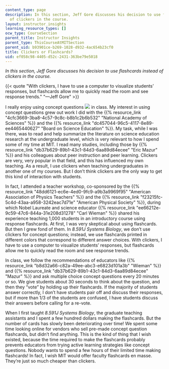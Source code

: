 ```yaml
---
content_type: page
description: In this section, Jeff Gore discusses his decision to use flashcards instead
  of clickers in the course.
layout: instructor_insights
learning_resource_types: []
ocw_type: CourseSection
parent_title: Instructor Insights
parent_type: ThisCourseAtMITSection
parent_uid: b93901ce-b269-1028-d932-4ac654b23cf0
title: Clickers or Flashcards?
uid: ef058c98-4405-d52c-2431-363be79e5018
---
```


_In this section, Jeff Gore discusses his decision to use flashcards instead of clickers in the course._

{{< quote "With clickers, I have to use a computer to visualize students’ responses, but flashcards allow me to quickly read the room and see response trends." "—Jeff Gore" >}}

I really enjoy using concept questions ![](/images/educator/icon-question-conq.png) in class. My interest in using concept questions grew out work I did with the {{% resource_link "4cfc3669-3ba8-4c57-9c8c-b8b1c2b6b532" "National Academy of Sciences" %}} and the {{% resource_link "dc457044-96c5-4117-8e89-ee4465440627" "Board on Science Education" %}}. My task, while I was there, was to read and help summarize the literature on science education research at the undergraduate level, which is very relevant to how I spend some of my time at MIT. I read many studies, including those by {{% resource_link "db37b629-89b1-43c1-84d3-6aa89d84ecee" "Eric Mazur" %}} and his colleagues about peer instruction and peer learning. Clickers are very, very popular in that field, and this has influenced my own teaching. As a result, I use clickers when teaching undergraduates in another one of my courses. But I don’t think clickers are the only way to get this kind of interaction with students.

In fact, I attended a teacher workshop, co-sponsored by the {{% resource_link "48dd6121-ec6e-4ed0-9fc9-a9b3a9969f95" "American Association of Physics Teachers" %}} and the {{% resource_link "f23215fc-5c4d-43aa-a958-3242eac7d71e" "American Physical Society" %}}, during which Nobel Laureate and science educator {{% resource_link "ee66212e-9c59-47c6-844a-31e208d31278" "Carl Wieman" %}} shared his experience teaching 1,000 students in an introductory course using response flashcards. At first, I was very skeptical about using flashcards. But then I grew fond of them. In _8.591J Systems Biology_, we don’t use clickers for concept questions; instead, we use flashcards printed in different colors that correspond to different answer choices. With clickers, I have to use a computer to visualize students’ responses, but flashcards allow me to quickly read the room and see response trends.

In class, we follow the recommendations of educators like {{% resource_link "b8d32a66-c82a-49ee-abc3-e6823d101a3b" "Wieman" %}} and {{% resource_link "db37b629-89b1-43c1-84d3-6aa89d84ecee" "Mazur" %}} and ask multiple choice concept questions every 20 minutes or so. We give students about 30 seconds to think about the question, and then they “vote” by holding up their flashcards. If the majority of students answer correctly, I don’t have students pair off and discuss their responses, but if more than 1/3 of the students are confused, I have students discuss their answers before calling for a re-vote.

When I first taught _8.591J Systems Biology_, the graduate teaching assistants and I spent a few hundred dollars making the flashcards. But the number of cards has slowly been deteriorating over time! We spent some time looking online for vendors who sell pre-made concept question flashcards, but didn’t find anything. This is the kind of thing that I wish existed, because the time required to make the flashcards probably prevents educators from trying active learning strategies like concept questions. Nobody wants to spend a few hours of their limited time making flashcards! In fact, I wish MIT would offer faculty flashcards en masse. They’re just so much cheaper than clickers.